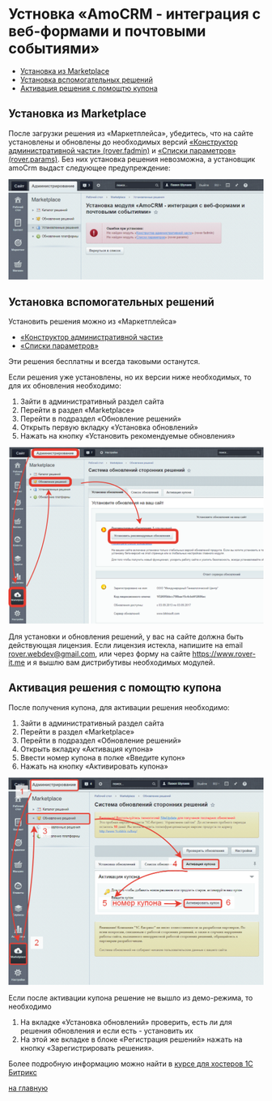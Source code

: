 # Устновка «AmoCRM - интеграция с веб-формами и почтовыми событиями»
* [Установка из Marketplace](#Установка-из-marketplace)
* [Установка вспомогательных решений](#Установка-вспомогательных-решений)
* [Активация решения с помощтю купона](#Активация-решения-с-помощтю-купона)

## Установка из Marketplace
После загрузки решения из «Маркетплейса», убедитесь, что на сайте установлены и обновлены до необходимых версий [«Конструктор административной части» (rover.fadmin)](https://github.com/pavelshulaev/fadmin) и [«Списки параметров» (rover.params)](https://github.com/pavelshulaev/params). Без них установка решения невозможна, а установщик amoCrm выдаст следующее предупреждение:

![Не установлены модули](./install/no-modules.png)

## Установка вспомогательных решений
Установить решения можно из «Маркетплейса»
* [«Конструктор административной части»](https://marketplace.1c-bitrix.ru/solutions/rover.fadmin/)
* [«Списки параметров»](https://marketplace.1c-bitrix.ru/solutions/rover.params/)

Эти решения бесплатны и всегда таковыми останутся.

Если решения уже установлены, но их версии ниже необходимых, то для их обновления необходимо:
1) Зайти в административный раздел сайта
2) Перейти в раздел «Marketplace»
3) Перейти в подраздел «Обновление решений»
4) Открыть первую вкладку «Установка обновлений»
5) Нажать на кнопку «Установить рекомендуемые обновления»

![Обновление решений](./install/update.png)

Для установки и обновления решений, у вас на сайте должна быть действующая лицензия. Если лицензия истекла, напишите на email rover.webdev@gmail.com, или через форму на сайте https://www.rover-it.me и я вышлю вам дистрибутивы необходимых модулей.

## Активация решения с помощтю купона
После получения купона, для активации решения необходимо:
1) Зайти в административный раздел сайта
2) Перейти в раздел «Marketplace»
3) Перейти в подраздел «Обновление решений»
4) Открыть вкладку «Активация купона»
5) Ввести номер купона в полке «Введите купон»
6) Нажать на кнопку «Активировать купона»

![Активация](./install/activate-1.png)

Если после активации купона решение не вышло из демо-режима, то необходимо 
1) На вкладке «Установка обновлений» проверить, есть ли для решения обновления и если есть - установить их
2) На этой же вкладке в блоке «Регистрация решений» нажать на кнопку «Зарегистрировать решения». 

Более подробную информацию можно найти в [курсе для хостеров 1С Битрикс](https://dev.1c-bitrix.ru/learning/course/?COURSE_ID=32&LESSON_ID=3182)

[на главную](./README.MD)